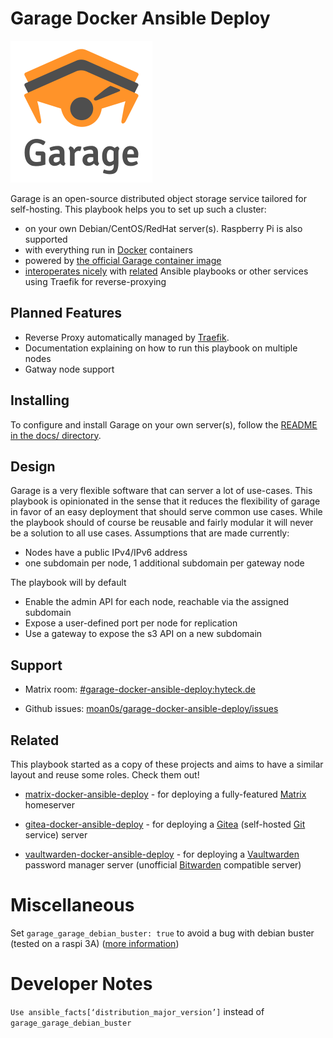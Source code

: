 # Garage Docker Ansible Deploy

![Garage Logo](docs/assets/garage-logo.svg)

Garage is an open-source distributed object storage service tailored for self-hosting. This playbook helps you to set up
such a cluster:

- on your own Debian/CentOS/RedHat server(s). Raspberry Pi is also supported
- with everything run in [Docker](https://www.docker.com/) containers
- powered by [the official Garage container image](https://hub.docker.com/r/dxflrs/garage)
- [interoperates nicely](docs/configuring-playbook-interoperability.md) with [related](#related) Ansible playbooks or other services using Traefik for reverse-proxying

## Planned Features

* Reverse Proxy automatically managed by [Traefik](https://traefik.io).
* Documentation explaining on how to run this playbook on multiple nodes
* Gatway node support

## Installing

To configure and install Garage on your own server(s), follow the [README in the docs/ directory](docs/README.md).

## Design

Garage is a very flexible software that can server a lot of use-cases. This playbook is opinionated in the sense that it
reduces the flexibility of garage in favor of an easy deployment that should serve common use cases. While the playbook
should of course be reusable and fairly modular it will never be a solution to all use cases. Assumptions that are made
currently:

- Nodes have a public IPv4/IPv6 address
- one subdomain per node, 1 additional subdomain per gateway node

The playbook will by default 

* Enable the admin API for each node, reachable via the assigned subdomain
* Expose a user-defined port per node for replication
* Use a gateway to expose the s3 API on a new subdomain

## Support

- Matrix room: [#garage-docker-ansible-deploy:hyteck.de](https://matrix.to/#/#garage-docker-ansible-deploy:hyteck.de)

- Github issues: [moan0s/garage-docker-ansible-deploy/issues](https://github.com/moan0s/garage-docker-ansible-deploy/issues)

## Related

This playbook started as a copy of these projects and aims to have a similar layout and reuse some roles. Check them out!

- [matrix-docker-ansible-deploy](https://github.com/spantaleev/matrix-docker-ansible-deploy) - for deploying a fully-featured [Matrix](https://matrix.org) homeserver

- [gitea-docker-ansible-deploy](https://github.com/spantaleev/gitea-docker-ansible-deploy) - for deploying a [Gitea](https://gitea.io) (self-hosted [Git](https://git-scm.com/) service) server

- [vaultwarden-docker-ansible-deploy](https://github.com/spantaleev/vaultwarden-docker-ansible-deploy) - for deploying a [Vaultwarden](https://github.com/dani-garcia/vaultwarden) password manager server (unofficial [Bitwarden](https://bitwarden.com/) compatible server)

# Miscellaneous

Set `garage_garage_debian_buster: true` to avoid a bug with debian buster (tested on a raspi 3A) ([more information](https://github.com/dani-garcia/vaultwarden/issues/2497))

# Developer Notes

`Use ansible_facts[‘distribution_major_version’]` instead of `garage_garage_debian_buster`
